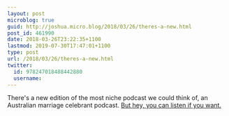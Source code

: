 ```yaml
---
layout: post
microblog: true
guid: http://joshua.micro.blog/2018/03/26/theres-a-new.html
post_id: 461990
date: 2018-03-26T23:22:35+1100
lastmod: 2019-07-30T17:47:01+1100
type: post
url: /2018/03/26/theres-a-new.html
twitter:
  id: 978247018488442880
  username: 
---
```

There's a new edition of the most niche podcast we could think of, an Australian marriage celebrant podcast. [But hey, you can listen if you want.](https://celebrant.fm/podcast/11)

